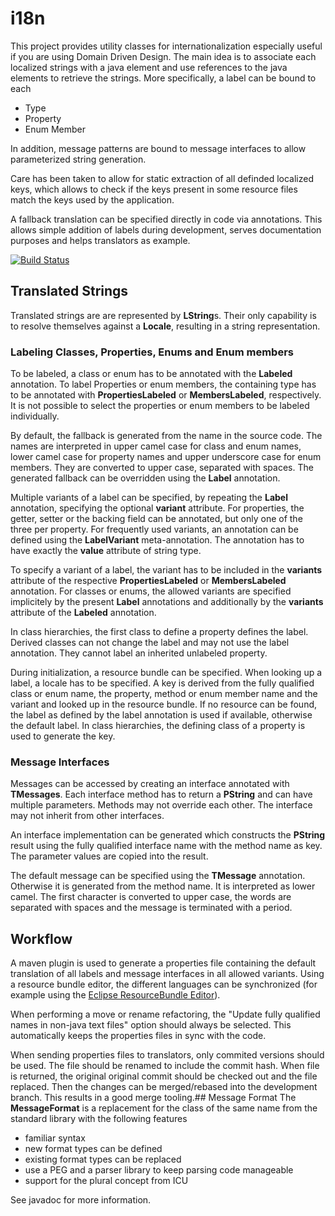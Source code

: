
# i18n

This project provides utility classes for internationalization especially useful if you are using Domain Driven Design. The main idea is to associate each localized strings with a java element and use references to the java elements to retrieve the strings. More specifically, a label can be bound to each

* Type
* Property
* Enum Member

In addition, message patterns are bound to message interfaces to allow parameterized string generation.

Care has been taken to allow for static extraction of all definded localized keys, which allows to check if the keys present in some resource files match the keys used by the application.

A fallback translation can be specified directly in code via annotations. This allows simple addition of labels during development, serves documentation purposes and helps translators as example.

[![Build Status](https://travis-ci.org/ruediste/i18n.svg)](https://travis-ci.org/ruediste/i18n)

## Translated Strings
Translated strings are are represented by **LString**s. Their only capability is to resolve themselves against a **Locale**, resulting in a string representation.

### Labeling Classes, Properties, Enums and Enum members
To be labeled, a class or enum has to be annotated with the **Labeled** annotation. To label Properties or enum members, the containing type has to be annotated with **PropertiesLabeled** or **MembersLabeled**, respectively. It is not possible to select the properties or enum members to be labeled individually. 

By default, the fallback is generated from the name in the source code. The names are interpreted in upper camel case for class and enum names, lower camel case for property names and upper underscore case for enum members. They are converted to upper case, separated with spaces. The generated fallback can be overridden using the **Label** annotation. 

Multiple variants of a label can be specified, by repeating the **Label** annotation, specifying the optional **variant** attribute. For properties, the getter, setter or the backing field can be annotated, but only one of the three per property. For frequently used variants, an annotation can be defined using the **LabelVariant** meta-annotation. The annotation has to have exactly the **value** attribute of string type.

To specify a variant of a label, the variant has to be included in the **variants** attribute of the respective **PropertiesLabeled** or
**MembersLabeled** annotation. For classes or enums, the allowed variants are specified implicitely by the present **Label** annotations and additionally by the **variants** attribute of the **Labeled** annotation.

In class hierarchies, the first class to define a property defines the label. Derived classes can not change the label and may not use the label annotation. They cannot label an inherited unlabeled property.

During initialization, a resource bundle can be specified. When looking up a label, a locale has to be specified. A key is derived from the fully qualified class or enum name, the property, method or enum member name and the variant and looked up in the resource bundle. If no resource can be found, the label as defined by the label annotation is used if available, otherwise the default label. In class hierarchies, the defining class of a property is used to generate the key.

### Message Interfaces
Messages can be accessed by creating an interface annotated with **TMessages**. Each interface method has to return a **PString** and can have multiple parameters. Methods may not override each other. The interface may not inherit from other interfaces.

An interface implementation can be generated which constructs the **PString** result using the fully qualified interface name with the method name as key. The parameter values are copied into the result.

The default message can be specified using the **TMessage** annotation. Otherwise it is generated from the method name. It is interpreted as lower camel. The first character is converted to upper case, the words are separated with spaces and the message is terminated with a period.

## Workflow
A maven plugin is used to generate a properties file containing the default translation of all labels and message interfaces in all allowed variants. Using a resource bundle editor, the different languages can be synchronized (for example using the [Eclipse ResourceBundle Editor](http://essiembre.github.io/eclipse-rbe)). 

When performing a move or rename refactoring, the "Update fully qualified names in non-java text files" option should always be selected. This automatically keeps the properties files in sync with the code.

When sending properties files to translators, only commited versions should be used. The file should be renamed to include the commit hash. When file is returned, the original original commit should be checked out and the file replaced. Then the changes can be merged/rebased into the development branch. This results in a good merge tooling.## Message Format
The **MessageFormat** is a replacement for the class of the same name from the standard library with the following features

* familiar syntax
* new format types can be defined
* existing format types can be replaced
* use a PEG and a parser library to keep parsing code manageable
* support for the plural concept from ICU

See javadoc for more information.

